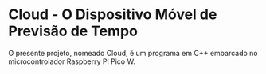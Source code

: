 # Cloud - O Dispositivo Móvel de Previsão de Tempo

O presente projeto, nomeado Cloud, é um programa em C++ embarcado no microcontrolador Raspberry Pi Pico W.
